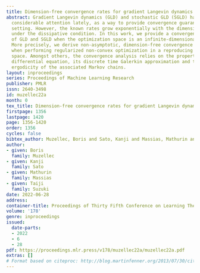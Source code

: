 ```yaml
---
title: Dimension-free convergence rates for gradient Langevin dynamics in RKHS
abstract: Gradient Langevin dynamics (GLD) and stochastic GLD (SGLD) have attracted
  considerable attention lately, as a way to provide convergence guarantees in a non-convex
  setting. However, the known rates grow exponentially with the dimension of the space
  under the dissipative condition. In this work, we provide a convergence analysis
  of GLD and SGLD when the optimization space is an infinite-dimensional Hilbert space.
  More precisely, we derive non-asymptotic, dimension-free convergence rates for GLD/SGLD
  when performing regularized non-convex optimization in a reproducing kernel Hilbert
  space. Amongst others, the convergence analysis relies on the properties of a stochastic
  differential equation, its discrete time Galerkin approximation and the geometric
  ergodicity of the associated Markov chains.
layout: inproceedings
series: Proceedings of Machine Learning Research
publisher: PMLR
issn: 2640-3498
id: muzellec22a
month: 0
tex_title: Dimension-free convergence rates for gradient Langevin dynamics in RKHS
firstpage: 1356
lastpage: 1420
page: 1356-1420
order: 1356
cycles: false
bibtex_author: Muzellec, Boris and Sato, Kanji and Massias, Mathurin and Suzuki, Taiji
author:
- given: Boris
  family: Muzellec
- given: Kanji
  family: Sato
- given: Mathurin
  family: Massias
- given: Taiji
  family: Suzuki
date: 2022-06-28
address:
container-title: Proceedings of Thirty Fifth Conference on Learning Theory
volume: '178'
genre: inproceedings
issued:
  date-parts:
  - 2022
  - 6
  - 28
pdf: https://proceedings.mlr.press/v178/muzellec22a/muzellec22a.pdf
extras: []
# Format based on citeproc: http://blog.martinfenner.org/2013/07/30/citeproc-yaml-for-bibliographies/
---
```

